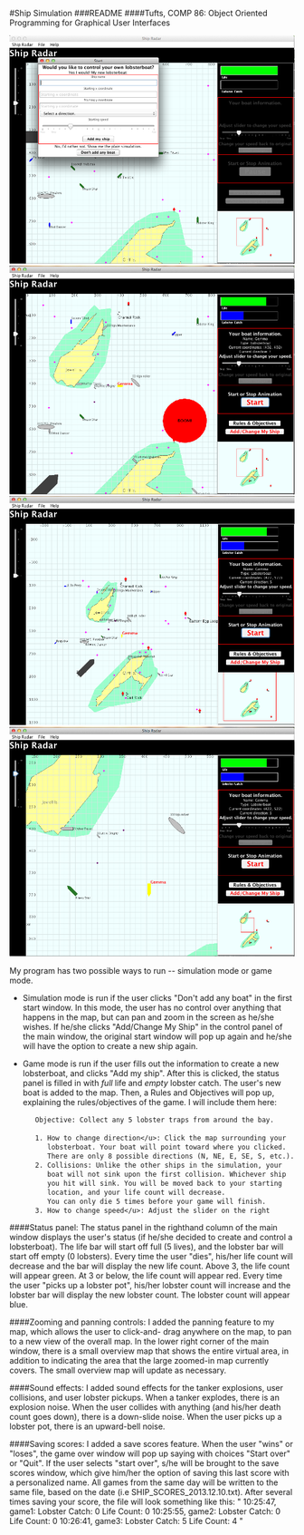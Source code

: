 #Ship Simulation
###README
####Tufts, COMP 86: Object Oriented Programming for Graphical User Interfaces

![img1](./image1.png)
![img2](./image2.png)
![img3](./image3.png)
![img4](./image4.png)


My program has two possible ways to run -- simulation mode or game mode.
   - Simulation mode is run if the user clicks "Don't add any boat" in the first
     start window. In this mode, the user has no control over anything that
     happens in the map, but can pan and zoom in the screen as he/she wishes. If
     he/she clicks "Add/Change My Ship" in the control panel of the main window,
     the original start window will pop up again and he/she will have the option
     to create a new ship again.
   - Game mode is run if the user fills out the information to create a new
     lobsterboat, and clicks "Add my ship". After this is clicked, the status
     panel is filled in with *full* life and *empty* lobster catch. The user's
     new boat is added to the map. Then, a Rules and Objectives will pop up,
     explaining the rules/objectives of the game. I will include them here:

            Objective: Collect any 5 lobster traps from around the bay.
            
            1. How to change direction</u>: Click the map surrounding your
               lobsterboat. Your boat will point toward where you clicked.
               There are only 8 possible directions (N, NE, E, SE, S, etc.).
            2. Collisions: Unlike the other ships in the simulation, your
               boat will not sink upon the first collision. Whichever ship
               you hit will sink. You will be moved back to your starting
               location, and your life count will decrease.
               You can only die 5 times before your game will finish.
            3. How to change speed</u>: Adjust the slider on the right

####Status panel:
    The status panel in the righthand column of the main window displays the
user's status (if he/she decided to create and control a lobsterboat). The
life bar will start off full (5 lives), and the lobster bar will start off
empty (0 lobsters). Every time the user "dies", his/her life count will
decrease and the bar will display the new life count. Above 3, the life count
will appear green. At 3 or below, the life count will appear red.
    Every time the user "picks up a lobster pot", his/her lobster count will
increase and the lobster bar will display the new lobster count. The lobster
count will appear blue.

####Zooming and panning controls:
    I added the panning feature to my map, which allows the user to click-and-
drag anywhere on the map, to pan to a new view of the overall map.
In the lower right corner of the main window, there is a small overview
map that shows the entire virtual area, in addition to indicating the 
area that the large zoomed-in map currently covers. The small overview map
will update as necessary.

####Sound effects:
    I added sound effects for the tanker explosions, user collisions, and
user lobster pickups. When a tanker explodes, there is an explosion noise.
When the user collides with anything (and his/her death count goes down),
there is a down-slide noise. When the user picks up a lobster pot, there
is an upward-bell noise.

####Saving scores:
    I added a save scores feature. When the user "wins" or "loses", the game
over window will pop up saying with choices "Start over" or "Quit". If the
user selects "start over", s/he will be brought to the save scores window,
which give him/her the option of saving this last score with a
personalized name. All games from the same day will be written to the same
file, based on the date (i.e SHIP_SCORES_2013.12.10.txt). After several
times saving your score, the file will look something like this:
	  "	
		10:25:47, game1:
			Lobster Catch: 0
			Life Count: 0
		10:25:55, game2:
			Lobster Catch: 0
			Life Count: 0
		10:26:41, game3:
			Lobster Catch: 5
			Life Count: 4
	  "
